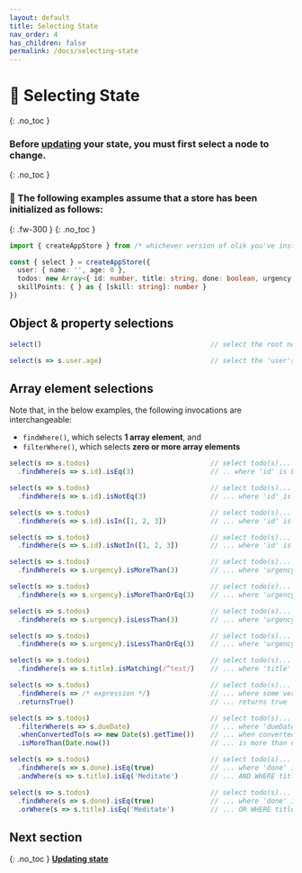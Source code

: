 ```yaml
---
layout: default
title: Selecting State
nav_order: 4
has_children: false
permalink: /docs/selecting-state
---
```


# 🦔 Selecting State
{: .no_toc }

### Before [**updating**](/docs/updating-state) your state, you must first select a node to change.  
{: .no_toc }

### 🥚 The following examples assume that a store has been initialized as follows:
{: .fw-300 }
{: .no_toc }
```ts
import { createAppStore } from /* whichever version of olik you've installed */

const { select } = createAppStore({
  user: { name: '', age: 0 },
  todos: new Array<{ id: number, title: string, done: boolean, urgency: number, dueDate: string }>(),
  skillPoints: { } as { [skill: string]: number }
})
```
## **Object & property** selections

```ts
select()                                          // select the root node of your state tree
```
```ts
select(s => s.user.age)                           // select the 'user's 'age'
```

## **Array element** selections

Note that, in the below examples, the following invocations are interchangeable:  
* `findWhere()`, which selects **1 array element**, and
* `filterWhere()`, which selects **zero or more array elements**

```ts
select(s => s.todos)                              // select todo(s)...
  .findWhere(s => s.id).isEq(3)                   // .. where 'id' is EQUAL to 3
```
```ts
select(s => s.todos)                              // select todo(s)...
  .findWhere(s => s.id).isNotEq(3)                // ... where 'id' is NOT EQUAL to 3
```
```ts
select(s => s.todos)                              // select todo(s)...
  .findWhere(s => s.id).isIn([1, 2, 3])           // ... where 'id' is IN [1, 2, 3]
```
```ts
select(s => s.todos)                              // select todo(s)...
  .findWhere(s => s.id).isNotIn([1, 2, 3])        // ... where 'id' is NOT IN [1, 2, 3]
```
```ts
select(s => s.todos)                              // select todo(s)...
  .findWhere(s => s.urgency).isMoreThan(3)        // ... where 'urgency' is MORE THAN 3
```
```ts
select(s => s.todos)                              // select todo(s)...
  .findWhere(s => s.urgency).isMoreThanOrEq(3)    // ... where 'urgency' is MORE THAN OR EQUAL TO 3
```
```ts
select(s => s.todos)                              // select todo(s)...
  .findWhere(s => s.urgency).isLessThan(3)        // ... where 'urgency' is LESS THAN 3
```
```ts
select(s => s.todos)                              // select todo(s)...
  .findWhere(s => s.urgency).isLessThanOrEq(3)    // ... where 'urgency' is LESS THAN OR EQUAL TO 3
```
```ts
select(s => s.todos)                              // select todo(s)...
  .findWhere(s => s.title).isMatching(/^test/)    // ... where 'title' MATCHES A REGULAR EXPRESSION
```
```ts
select(s => s.todos)                              // select todo(s)...
  .findWhere(s => /* expression */)               // ... where some very complex expression...
  .returnsTrue()                                  // ... returns true
```
```ts
select(s => s.todos)                              // select todo(s)...
  .filterWhere(s => s.dueDate)                    // ... where 'dueDate' string...
  .whenConvertedTo(s => new Date(s).getTime())    // ... when converted to milliseconds...
  .isMoreThan(Date.now())                         // ... is more than now.
```
```ts
select(s => s.todos)                              // select todo(s)...
  .findWhere(s => s.done).isEq(true)              // ... where 'done' is true
  .andWhere(s => s.title).isEq('Meditate')        // ... AND WHERE title equals 'Meditate'
```
```ts
select(s => s.todos)                              // select todo(s)...
  .findWhere(s => s.done).isEq(true)              // ... where 'done' is true
  .orWhere(s => s.title).isEq('Meditate')         // ... OR WHERE title equals 'Meditate'
```
## Next section
{: .no_toc }
[**Updating state**](/docs/updating-state)